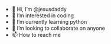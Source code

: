 - 👋 Hi, I’m @jesusdaddy
- 👀 I’m interested in coding
- 🌱 I’m currently learning python
- 💞️ I’m looking to collaborate on anyone
- 📫 How to reach me 

<!---
jesusdaddy/jesusdaddy is a ✨ special ✨ repository because its `README.md` (this file) appears on your GitHub profile.
You can click the Preview link to take a look at your changes.
--->
